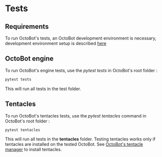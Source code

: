 Tests
=====

Requirements
------------

To run OctoBot\'s tests, an OctoBot development environment is
necessary, development environment setup is described
[here](Developer-Guide.html#environment-setup)

OctoBot engine
--------------

To run OctoBot\'s engine tests, use the *pytest tests* in OctoBot\'s
root folder :

``` bash
pytest tests
```

This will run all tests in the test folder.

Tentacles
---------

To run OctoBot\'s tentacles tests, use the *pytest tentacles* command in
OctoBot\'s root folder :

``` bash
pytest tentacles
```

This will run all tests in the **tentacles** folder. Testing tentacles
works only if tentacles are installed on the tested OctoBot. See
[OctoBot\'s tentacle manager](Tentacle-Manager.html) to install
tentacles.
